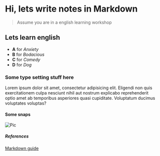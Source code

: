 # Hi, lets write notes in Markdown

> Assume you are in a english learning workshop

## Lets learn english

- **A** for *Anxiety*
- **B** for *Bodacious*
- **C** for *Comedy*
- **D** for *Dog*

### Some type setting stuff here

Lorem ipsum dolor sit amet, consectetur adipisicing elit. Eligendi non quis exercitationem culpa nesciunt nihil aut nostrum explicabo reprehenderit optio amet ab temporibus asperiores quasi cupiditate. Voluptatum ducimus voluptates voluptas?


#### Some snaps

![Pic](https://images.pexels.com/photos/261909/pexels-photo-261909.jpeg?cs=srgb&dl=adult-blur-books-261909.jpg&fm=jpg)

##### References

[Markdown guide](https://guides.github.com/pdfs/markdown-cheatsheet-online.pdf)
